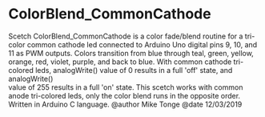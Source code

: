 # ColorBlend_CommonCathode
   Scetch ColorBlend_CommonCathode is a color fade/blend routine for a tri-color
   common cathode led connected to Arduino Uno digital pins 9, 10, and 11 as PWM
   outputs. Colors transition from blue through teal, green, yellow, orange, red,
   violet, purple, and back to blue. With common cathode tri-colored leds,
   analogWrite() value of 0 results in a full 'off' state, and analogWrite()   
   value of 255 results in a full 'on' state. This scetch works with common
   anode tri-colored leds, only the color blend runs in the opposite order.
   Written in Arduino C language.
   @author Mike Tonge
   @date 12/03/2019
